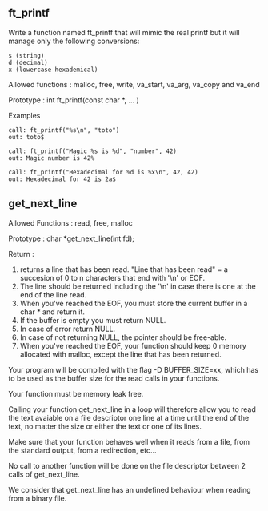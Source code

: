 ## ft_printf
Write a function named ft_printf that will mimic the real printf but it will manage only the following conversions:
```
s (string)
d (decimal) 
x (lowercase hexademical)
```
Allowed functions : malloc, free, write, va_start, va_arg, va_copy and va_end

Prototype : int ft_printf(const char *, ... )

Examples
```
call: ft_printf("%s\n", "toto")
out: toto$

call: ft_printf("Magic %s is %d", "number", 42)
out: Magic number is 42%

call: ft_printf("Hexadecimal for %d is %x\n", 42, 42)
out: Hexadecimal for 42 is 2a$
```

## get_next_line
Allowed Functions : read, free, malloc

Prototype : char *get_next_line(int fd);

Return :
1) returns a line that has been read. "Line that has been read" = a succesion of 0 to n characters that end with '\n' or EOF.
2) The line should be returned including the '\n' in case there is one at the end of the line read.
3) When you've reached the EOF, you must store the current buffer in a char * and return it.
4) If the buffer is empty you must return NULL.
5) In case of error return NULL.
6) In case of not returning NULL, the pointer should be free-able.
7) When you've reached the EOF, your function should keep 0 memory allocated with malloc, except the line that has been returned.

Your program will be compiled with the flag -D BUFFER_SIZE=xx, which has to be used as the buffer size for the read calls in your functions.

Your function must be memory leak free.

Calling your function get_next_line in a loop will therefore allow you to read the text avaiable on a file descriptor one line at a time until the end of the text, no matter the size or either the text or one of its lines.

Make sure that your function behaves well when it reads from a file, from the standard output, from a redirection, etc...

No call to another function will be done on the file descriptor between 2 calls of get_next_line.

We consider that get_next_line has an undefined behaviour when reading from a binary file.